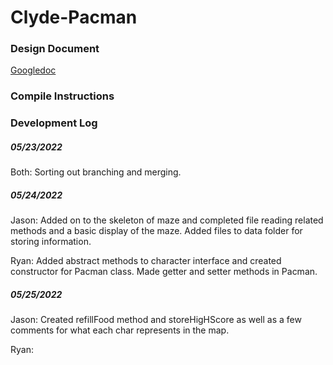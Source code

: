 # Clyde-Pacman
### Design Document #####
[Googledoc](https://docs.google.com/document/d/1tpnc-Wm02frSSIznljnABScj6-JBMjXSTv66EZFsAFE/edit)

### Compile Instructions

### Development Log
##### 05/23/2022
Both: Sorting out branching and merging.

##### 05/24/2022
Jason: Added on to the skeleton of maze and completed file reading related methods and a basic display of the maze. Added files to data folder for storing information.

Ryan:  Added abstract methods to character interface and created constructor for Pacman class. Made getter and setter methods in Pacman.

##### 05/25/2022
Jason: Created refillFood method and storeHigHScore as well as a few comments for what each char represents in the map.

Ryan: 
